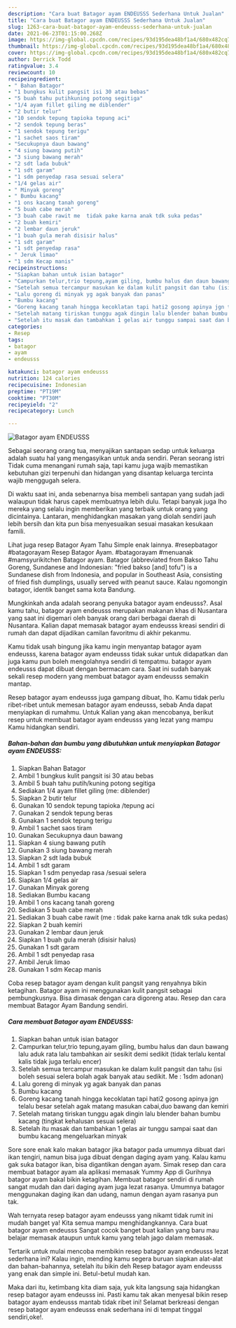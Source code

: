 ```yaml
---
description: "Cara buat Batagor ayam ENDEUSSS Sederhana Untuk Jualan"
title: "Cara buat Batagor ayam ENDEUSSS Sederhana Untuk Jualan"
slug: 1263-cara-buat-batagor-ayam-endeusss-sederhana-untuk-jualan
date: 2021-06-23T01:15:00.268Z
image: https://img-global.cpcdn.com/recipes/93d195dea48bf1a4/680x482cq70/batagor-ayam-endeusss-foto-resep-utama.jpg
thumbnail: https://img-global.cpcdn.com/recipes/93d195dea48bf1a4/680x482cq70/batagor-ayam-endeusss-foto-resep-utama.jpg
cover: https://img-global.cpcdn.com/recipes/93d195dea48bf1a4/680x482cq70/batagor-ayam-endeusss-foto-resep-utama.jpg
author: Derrick Todd
ratingvalue: 3.4
reviewcount: 10
recipeingredient:
- " Bahan Batagor"
- "1 bungkus kulit pangsit isi 30 atau bebas"
- "5 buah tahu putihkuning potong segitiga"
- "1/4 ayam fillet giling me diblender"
- "2 butir telur"
- "10 sendok tepung tapioka tepung aci"
- "2 sendok tepung beras"
- "1 sendok tepung terigu"
- "1 sachet saos tiram"
- "Secukupnya daun bawang"
- "4 siung bawang putih"
- "3 siung bawang merah"
- "2 sdt lada bubuk"
- "1 sdt garam"
- "1 sdm penyedap rasa sesuai selera"
- "1/4 gelas air"
- " Minyak goreng"
- " Bumbu kacang"
- "1 ons kacang tanah goreng"
- "5 buah cabe merah"
- "3 buah cabe rawit me  tidak pake karna anak tdk suka pedas"
- "2 buah kemiri"
- "2 lembar daun jeruk"
- "1 buah gula merah disisir halus"
- "1 sdt garam"
- "1 sdt penyedap rasa"
- " Jeruk limao"
- "1 sdm Kecap manis"
recipeinstructions:
- "Siapkan bahan untuk isian batagor"
- "Campurkan telur,trio tepung,ayam giling, bumbu halus dan daun bawang lalu aduk rata lalu tambahkan air sesikit demi sedikit (tidak terlalu kental kalis tidak juga terlalu encer)"
- "Setelah semua tercampur masukan ke dalam kulit pangsit dan tahu (isi boleh sesuai selera bolah agak banyak atau sedikit. Me : 1sdm adonan)"
- "Lalu goreng di minyak yg agak banyak dan panas"
- "Bumbu kacang"
- "Goreng kacang tanah hingga kecoklatan tapi hati2 gosong apinya jgn telalu besar setelah agak matang masukan cabai,duo bawang dan kemiri"
- "Setelah matang tiriskan tunggu agak dingin lalu blender bahan bumbu kacang (tingkat kehalusan sesuai selera)"
- "Setelah itu masak dan tambahkan 1 gelas air tunggu sampai saat dan bumbu kacang mengeluarkan minyak"
categories:
- Resep
tags:
- batagor
- ayam
- endeusss

katakunci: batagor ayam endeusss 
nutrition: 124 calories
recipecuisine: Indonesian
preptime: "PT19M"
cooktime: "PT30M"
recipeyield: "2"
recipecategory: Lunch

---
```



![Batagor ayam ENDEUSSS](https://img-global.cpcdn.com/recipes/93d195dea48bf1a4/680x482cq70/batagor-ayam-endeusss-foto-resep-utama.jpg)

Sebagai seorang orang tua, menyajikan santapan sedap untuk keluarga adalah suatu hal yang mengasyikan untuk anda sendiri. Peran seorang istri Tidak cuma menangani rumah saja, tapi kamu juga wajib memastikan kebutuhan gizi terpenuhi dan hidangan yang disantap keluarga tercinta wajib menggugah selera.

Di waktu  saat ini, anda sebenarnya bisa membeli santapan yang sudah jadi walaupun tidak harus capek membuatnya lebih dulu. Tetapi banyak juga lho mereka yang selalu ingin memberikan yang terbaik untuk orang yang dicintainya. Lantaran, menghidangkan masakan yang diolah sendiri jauh lebih bersih dan kita pun bisa menyesuaikan sesuai masakan kesukaan famili. 

Lihat juga resep Batagor Ayam Tahu Simple enak lainnya. #resepbatagor #batagorayam Resep Batagor Ayam. #batagorayam #menuanak #mamsyurikitchen Batagor ayam. Batagor (abbreviated from Bakso Tahu Goreng, Sundanese and Indonesian: &#34;fried bakso [and] tofu&#34;) is a Sundanese dish from Indonesia, and popular in Southeast Asia, consisting of fried fish dumplings, usually served with peanut sauce. Kalau ngomongin batagor, identik banget sama kota Bandung.

Mungkinkah anda adalah seorang penyuka batagor ayam endeusss?. Asal kamu tahu, batagor ayam endeusss merupakan makanan khas di Nusantara yang saat ini digemari oleh banyak orang dari berbagai daerah di Nusantara. Kalian dapat memasak batagor ayam endeusss kreasi sendiri di rumah dan dapat dijadikan camilan favoritmu di akhir pekanmu.

Kamu tidak usah bingung jika kamu ingin menyantap batagor ayam endeusss, karena batagor ayam endeusss tidak sukar untuk didapatkan dan juga kamu pun boleh mengolahnya sendiri di tempatmu. batagor ayam endeusss dapat dibuat dengan bermacam cara. Saat ini sudah banyak sekali resep modern yang membuat batagor ayam endeusss semakin mantap.

Resep batagor ayam endeusss juga gampang dibuat, lho. Kamu tidak perlu ribet-ribet untuk memesan batagor ayam endeusss, sebab Anda dapat menyiapkan di rumahmu. Untuk Kalian yang akan mencobanya, berikut resep untuk membuat batagor ayam endeusss yang lezat yang mampu Kamu hidangkan sendiri.

<!--inarticleads1-->

##### Bahan-bahan dan bumbu yang dibutuhkan untuk menyiapkan Batagor ayam ENDEUSSS:

1. Siapkan  Bahan Batagor
1. Ambil 1 bungkus kulit pangsit isi 30 atau bebas
1. Ambil 5 buah tahu putih/kuning potong segitiga
1. Sediakan 1/4 ayam fillet giling (me: diblender)
1. Siapkan 2 butir telur
1. Gunakan 10 sendok tepung tapioka /tepung aci
1. Gunakan 2 sendok tepung beras
1. Gunakan 1 sendok tepung terigu
1. Ambil 1 sachet saos tiram
1. Gunakan Secukupnya daun bawang
1. Siapkan 4 siung bawang putih
1. Gunakan 3 siung bawang merah
1. Siapkan 2 sdt lada bubuk
1. Ambil 1 sdt garam
1. Siapkan 1 sdm penyedap rasa /sesuai selera
1. Siapkan 1/4 gelas air
1. Gunakan  Minyak goreng
1. Sediakan  Bumbu kacang
1. Ambil 1 ons kacang tanah goreng
1. Sediakan 5 buah cabe merah
1. Sediakan 3 buah cabe rawit (me : tidak pake karna anak tdk suka pedas)
1. Siapkan 2 buah kemiri
1. Gunakan 2 lembar daun jeruk
1. Siapkan 1 buah gula merah (disisir halus)
1. Gunakan 1 sdt garam
1. Ambil 1 sdt penyedap rasa
1. Ambil  Jeruk limao
1. Gunakan 1 sdm Kecap manis


Coba resep batagor ayam dengan kulit pangsit yang renyahnya bikin ketagihan. Batagor ayam ini menggunakan kulit pangsit sebagai pembungkusnya. Bisa dimasak dengan cara digoreng atau. Resep dan cara membuat Batagor Ayam Bandung sendiri. 

<!--inarticleads2-->

##### Cara membuat Batagor ayam ENDEUSSS:

1. Siapkan bahan untuk isian batagor
1. Campurkan telur,trio tepung,ayam giling, bumbu halus dan daun bawang lalu aduk rata lalu tambahkan air sesikit demi sedikit (tidak terlalu kental kalis tidak juga terlalu encer)
1. Setelah semua tercampur masukan ke dalam kulit pangsit dan tahu (isi boleh sesuai selera bolah agak banyak atau sedikit. Me : 1sdm adonan)
1. Lalu goreng di minyak yg agak banyak dan panas
1. Bumbu kacang
1. Goreng kacang tanah hingga kecoklatan tapi hati2 gosong apinya jgn telalu besar setelah agak matang masukan cabai,duo bawang dan kemiri
1. Setelah matang tiriskan tunggu agak dingin lalu blender bahan bumbu kacang (tingkat kehalusan sesuai selera)
1. Setelah itu masak dan tambahkan 1 gelas air tunggu sampai saat dan bumbu kacang mengeluarkan minyak


Sore sore enak kalo makan batagor jika batagor pada umumnya dibuat dari ikan tengiri, namun bisa juga dibuat dengan daging ayam yang. Kalau kamu gak suka batagor ikan, bisa digantikan dengan ayam. Simak resep dan cara membuat batagor ayam ala aplikasi memasak Yummy App di Gurihnya batagor ayam bakal bikin ketagihan. Membuat batagor sendiri di rumah sangat mudah dan dari daging ayam juga lezat rasanya. Umumnya batagor menggunakan daging ikan dan udang, namun dengan ayam rasanya pun tak. 

Wah ternyata resep batagor ayam endeusss yang nikamt tidak rumit ini mudah banget ya! Kita semua mampu menghidangkannya. Cara buat batagor ayam endeusss Sangat cocok banget buat kalian yang baru mau belajar memasak ataupun untuk kamu yang telah jago dalam memasak.

Tertarik untuk mulai mencoba membikin resep batagor ayam endeusss lezat sederhana ini? Kalau ingin, mending kamu segera buruan siapkan alat-alat dan bahan-bahannya, setelah itu bikin deh Resep batagor ayam endeusss yang enak dan simple ini. Betul-betul mudah kan. 

Maka dari itu, ketimbang kita diam saja, yuk kita langsung saja hidangkan resep batagor ayam endeusss ini. Pasti kamu tak akan menyesal bikin resep batagor ayam endeusss mantab tidak ribet ini! Selamat berkreasi dengan resep batagor ayam endeusss enak sederhana ini di tempat tinggal sendiri,oke!.

